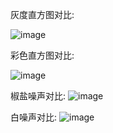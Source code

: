 灰度直方图对比:

![image](https://github.com/TK-R99/89----/blob/main/89-%E8%B0%A2%E9%80%B8%E5%87%A1-%E6%B9%96%E5%8D%97/%E7%AC%AC%E4%B8%89%E5%91%A8/hist_gray.png)

彩色直方图对比:

![image](https://github.com/TK-R99/89----/blob/main/89-%E8%B0%A2%E9%80%B8%E5%87%A1-%E6%B9%96%E5%8D%97/%E7%AC%AC%E4%B8%89%E5%91%A8/hist_color.png)

椒盐噪声对比:
![image](https://github.com/TK-R99/89----/blob/main/89-%E8%B0%A2%E9%80%B8%E5%87%A1-%E6%B9%96%E5%8D%97/%E7%AC%AC%E4%B8%89%E5%91%A8/lenna_PepperandSalt.png)


白噪声对比:
![image](https://github.com/TK-R99/89----/blob/main/89-%E8%B0%A2%E9%80%B8%E5%87%A1-%E6%B9%96%E5%8D%97/%E7%AC%AC%E4%B8%89%E5%91%A8/white_nosie.png)
